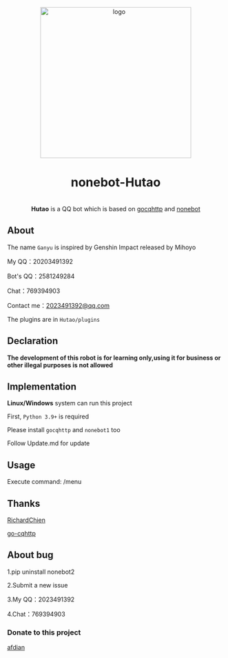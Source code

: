 <div align="center">
<img width="350" src="https://avatars.githubusercontent.com/u/66893970?s=400&u=91f7624017521f1c14401a05bb23f93792731447&v=4" alt="logo">

 
# nonebot-Hutao
 
 <br>**Hutao** is a QQ bot which is based on <a href="https://github.com/Mrs4s/go-cqhttp">gocqhttp</a> and <a href="https://github.com/nonebot/nonebot">nonebot</a>
</div>


## About
The name `Ganyu` is inspired by Genshin Impact released by Mihoyo

My QQ：20203491392

Bot's QQ：2581249284

Chat：769394903

Contact me：2023491392@qq.com

The plugins are in `Hutao/plugins`

## Declaration
**The development of this robot is for learning only,using it for business or other illegal purposes is not allowed**

## Implementation
**Linux/Windows** system can run this project

First, `Python 3.9+` is required

Please install `gocqhttp` and `nonebot1` too

Follow Update.md for update




## Usage
Execute command: /menu


## Thanks
[RichardChien](https://github.com/richardchien)

[go-cqhttp](https://github.com/Mrs4s/go-cqhttp)

## About bug
1.pip uninstall nonebot2

2.Submit a new issue

3.My QQ：2023491392

4.Chat：769394903
### Donate to this project
<a href="https://afdian.net/@Beimo">afdian</a>
